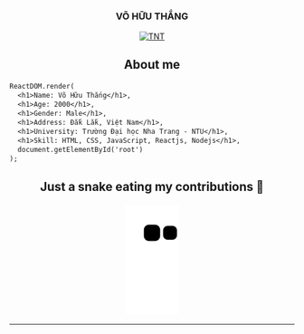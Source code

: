 # <h3 align="center">VÕ HỮU THẮNG</h3>

<p align="center">
	<a href="https://github.com/huuthang28cb">
	<img src="https://images.pexels.com/photos/1714208/pexels-photo-1714208.jpeg?auto=compress&cs=tinysrgb&dpr=2&h=650&w=940" width = "600" alt="TNT">
	</a>
</p>

<h2 align="center">About me</h2>

```React
ReactDOM.render(
  <h1>Name: Võ Hữu Thắng</h1>,
  <h1>Age: 2000</h1>,
  <h1>Gender: Male</h1>,
  <h1>Address: Đắk Lắk, Việt Nam</h1>,
  <h1>University: Trường Đại học Nha Trang - NTU</h1>,
  <h1>Skill: HTML, CSS, JavaScript, Reactjs, Nodejs</h1>,
  document.getElementById('root')
);
```
## <p align="center">Just a snake eating my contributions 🐍</p>
<p align='center'>
<img src="https://github.com/ngoctienTNT/ngoctienTNT/blob/output/github-contribution-grid-snake.svg">
</p>

<hr>
<br>
